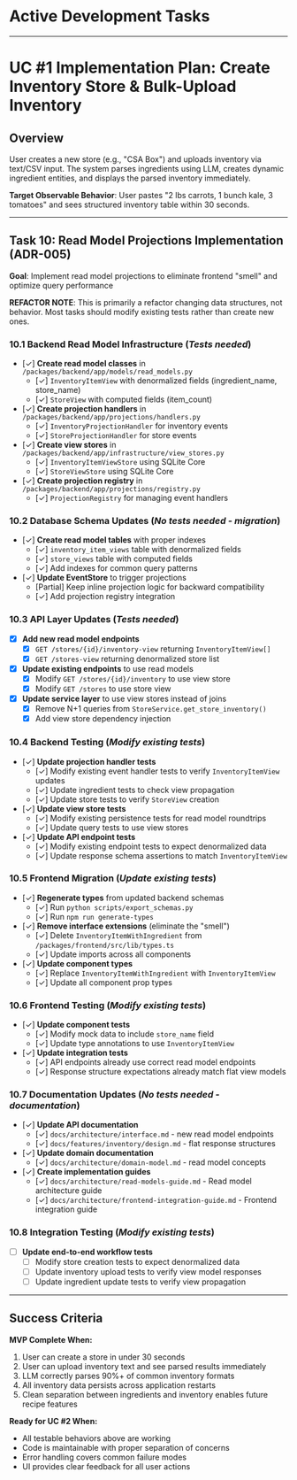 # Active Development Tasks
---

# UC #1 Implementation Plan: Create Inventory Store & Bulk-Upload Inventory

## Overview
User creates a new store (e.g., "CSA Box") and uploads inventory via text/CSV input. The system parses ingredients using LLM, creates dynamic ingredient entities, and displays the parsed inventory immediately.

**Target Observable Behavior**: User pastes "2 lbs carrots, 1 bunch kale, 3 tomatoes" and sees structured inventory table within 30 seconds.

---

## Task 10: Read Model Projections Implementation (ADR-005)
**Goal**: Implement read model projections to eliminate frontend "smell" and optimize query performance

**REFACTOR NOTE**: This is primarily a refactor changing data structures, not behavior. Most tasks should modify existing tests rather than create new ones.

### 10.1 Backend Read Model Infrastructure (*Tests needed*)
- [✓] **Create read model classes** in `/packages/backend/app/models/read_models.py`
  - [✓] `InventoryItemView` with denormalized fields (ingredient_name, store_name)
  - [✓] `StoreView` with computed fields (item_count)
- [✓] **Create projection handlers** in `/packages/backend/app/projections/handlers.py`
  - [✓] `InventoryProjectionHandler` for inventory events
  - [✓] `StoreProjectionHandler` for store events
- [✓] **Create view stores** in `/packages/backend/app/infrastructure/view_stores.py`
  - [✓] `InventoryItemViewStore` using SQLite Core
  - [✓] `StoreViewStore` using SQLite Core
- [✓] **Create projection registry** in `/packages/backend/app/projections/registry.py`
  - [✓] `ProjectionRegistry` for managing event handlers

### 10.2 Database Schema Updates (*No tests needed - migration*)
- [✓] **Create read model tables** with proper indexes
  - [✓] `inventory_item_views` table with denormalized fields
  - [✓] `store_views` table with computed fields
  - [✓] Add indexes for common query patterns
- [✓] **Update EventStore** to trigger projections
  - [Partial] Keep inline projection logic for backward compatibility
  - [✓] Add projection registry integration

### 10.3 API Layer Updates (*Tests needed*)
- [x] **Add new read model endpoints**
  - [x] `GET /stores/{id}/inventory-view` returning `InventoryItemView[]`
  - [x] `GET /stores-view` returning denormalized store list
- [x] **Update existing endpoints** to use read models
  - [x] Modify `GET /stores/{id}/inventory` to use view store
  - [x] Modify `GET /stores` to use store view
- [x] **Update service layer** to use view stores instead of joins
  - [x] Remove N+1 queries from `StoreService.get_store_inventory()`
  - [x] Add view store dependency injection

### 10.4 Backend Testing (*Modify existing tests*)
- [✓] **Update projection handler tests**
  - [✓] Modify existing event handler tests to verify `InventoryItemView` updates
  - [✓] Update ingredient tests to check view propagation
  - [✓] Update store tests to verify `StoreView` creation
- [✓] **Update view store tests**
  - [✓] Modify existing persistence tests for read model roundtrips
  - [✓] Update query tests to use view stores
- [✓] **Update API endpoint tests**
  - [✓] Modify existing endpoint tests to expect denormalized data
  - [✓] Update response schema assertions to match `InventoryItemView`

### 10.5 Frontend Migration (*Update existing tests*)
- [✓] **Regenerate types** from updated backend schemas
  - [✓] Run `python scripts/export_schemas.py`
  - [✓] Run `npm run generate-types`
- [✓] **Remove interface extensions** (eliminate the "smell")
  - [✓] Delete `InventoryItemWithIngredient` from `/packages/frontend/src/lib/types.ts`
  - [✓] Update imports across all components
- [✓] **Update component types**
  - [✓] Replace `InventoryItemWithIngredient` with `InventoryItemView`
  - [✓] Update all component prop types

### 10.6 Frontend Testing (*Modify existing tests*)
- [✓] **Update component tests**
  - [✓] Modify mock data to include `store_name` field
  - [✓] Update type annotations to use `InventoryItemView`
- [✓] **Update integration tests**
  - [✓] API endpoints already use correct read model endpoints
  - [✓] Response structure expectations already match flat view models

### 10.7 Documentation Updates (*No tests needed - documentation*)
- [✓] **Update API documentation**
  - [✓] `docs/architecture/interface.md` - new read model endpoints
  - [✓] `docs/features/inventory/design.md` - flat response structures
- [✓] **Update domain documentation**
  - [✓] `docs/architecture/domain-model.md` - read model concepts
- [✓] **Create implementation guides**
  - [✓] `docs/architecture/read-models-guide.md` - Read model architecture guide
  - [✓] `docs/architecture/frontend-integration-guide.md` - Frontend integration guide

### 10.8 Integration Testing (*Modify existing tests*)
- [ ] **Update end-to-end workflow tests**
  - [ ] Modify store creation tests to expect denormalized data
  - [ ] Update inventory upload tests to verify view model responses
  - [ ] Update ingredient update tests to verify view propagation

---

## Success Criteria

**MVP Complete When:**
1. User can create a store in under 30 seconds
2. User can upload inventory text and see parsed results immediately
3. LLM correctly parses 90%+ of common inventory formats
4. All inventory data persists across application restarts
5. Clean separation between ingredients and inventory enables future recipe features

**Ready for UC #2 When:**
- All testable behaviors above are working
- Code is maintainable with proper separation of concerns
- Error handling covers common failure modes
- UI provides clear feedback for all user actions
